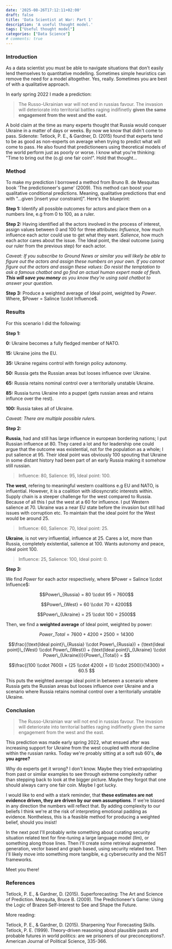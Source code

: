 ```yaml
---
date: '2025-08-26T17:12:11+02:00'
draft: false
title: 'Data Scientist at War: Part 1'
description: 'A useful thought model.'
tags: ["Useful thought model"]
categories: ["Data Science"]
# comments: true
---
```


### Introduction
As a data scientist you must be able to navigate situations that don't easily lend themselves to quantitative modelling. Sometimes simple heuristics can remove the need for a model altogether. Yes, really. Sometimes you are best of with a qualitative approach.

In early spring 2022 I made a prediction: 

> The Russo-Ukrainian war will not end in russias favour. The invasion will deteriorate into territorial battles raging indifinetly **given the same engagement from the west and the east.**

A bold claim at the time as many experts thought that Russia would conquer Ukraine in a matter of days or weeks. By now we know that didn't come to pass. Sidenote: Tetlock, P. E., & Gardner, D. (2015) found that experts tend to be as good as non-experts on average when trying to predict what will come to pass. He also found that predictioneers using theoretical models of the world perform just as poorly or worse. I know what you're thinking: "Time to bring out the (o.g) one fair coin!". Hold that thought... 

### Method
To make my prediction I borrowed a method from Bruno B. de Mesquitas book 'The predictioneer's game' (2009). This method can boost your qualitative conditional predictions. Meaning, qualitative predictions that end with "...given [insert your constraint]". Here's the blueprint:

**Step 1:** Identify all possible outcomes for actors and place them on a numbers line, e.g from 0 to 100, as a ruler.  

**Step 2:** Having identified all the actors involved in the process of interest, assign values between 0 and 100 for three attributes: $Influence$, how much influence each actor could use to get what they want. $Salience$, how much each actor cares about the issue. The $\text{Ideal point}$, the ideal outcome (using our ruler from the previous step) for each actor. 

*Caveat: If you subscribe to Ground News or similar you will likely be able to figure out the actors and assign these numbers on your own. If you cannot figure out the actors and assign these values: Do resist the temptation to ask a famous chatbot and go find an actual human expert made of flesh. **This will save you money** as you know they're using said chatbot to answer your question.* 

**Step 3:** Produce a weighted average of $\text{Ideal point}$, weighted by $Power$. Where, $Power = Salince \\cdot Influence$. 


### Results

For this scenario I did the following:

**Step 1:**

**0:** Ukraine becomes a fully fledged member of NATO. 

**15:** Ukraine joins the EU.

**35:** Ukraine regains control with foreign policy autonomy.

**50:** Russia gets the Russian areas but looses influence over Ukraine.

**65:** Russia retains nominal control over a territorially unstable Ukraine.

**85:** Russia turns Ukraine into a puppet (gets russian areas and retains influnce over the rest).

**100:** Russia takes all of Ukraine.

*Caveat: There are multiple possible rulers.* 


**Step 2:** 

**Russia**, had and still has large influence in european bordering nations; I put Russian influence at 80. They cared a lot and for leadership one could argue that the outcome was existential, not for the population as a whole; I put salience at 95. Their ideal point was obviously 100 spouting that Ukraine in some distant history had been part of an early Russia making it somehow still russian.  

> Influence: 80,
> Salience: 95,
> Ideal point: 100. 

**The west**, refering to meaningful western coalitions e.g EU and NATO, is influential. However, it is a coalition with idiosyncratic interests within. Supply chain is a steeper challenge for the west compared to Russia. Because of all this I put the west at a 60 for influence. I put Western salience at 70. Ukraine was a near EU state before the invasion but still had issues with corruption etc. To maintain that the ideal point for the West would be around 25. 

> Influence: 60, 
> Salience: 70, 
> Ideal point: 25.
 
**Ukraine**, is not very influential, influence at 25. Cares a lot, more than Russia, completely existential, salience at 100. Wants autonomy and peace, ideal point 100. 

> Influence: 25,
> Salience: 100,
> Ideal point: 0.

**Step 3:**

We find $Power$ for each actor respectively, where $Power = Salince \\cdot Influence$:

$$Power\_{Russia} = 80 \\cdot 95 = 7600$$

$$Power\_{West} = 60 \\cdot 70 = 4200$$

$$Power\_{Ukraine} = 25 \\cdot 100 = 2500$$

Then, we find a **weighted average** of $\text{Ideal point}$, weighted by power:

$$Power\_{Total} = 7600 + 4200 + 2500 = 14300$$

$$\frac{(\text{Ideal point}\_{Russia} \\cdot Power\_{Russia}) + (\text{Ideal point}\_{West} \\cdot Power\_{West}) + (\text{Ideal point}\_{Ukraine} \\cdot Power\_{Ukraine})}{Power\_{Total}} = $$

$$\frac{(100 \\cdot 7600) + (25 \\cdot 4200) + (0 \\cdot 2500)}{14300} = 60.5 $$

This puts the weighted average ideal point in between a scenario where Russia gets the Russian areas but looses influence over Ukraine and a scenario where Russia retains nominal control over a territorially unstable Ukraine. 

### Conclusion
> The Russo-Ukrainian war will not end in russias favour. The invasion will deteriorate into territorial battles raging indifinetly given the same engagement from the west and the east.

This prediction was made early spring 2022, what ensued after was increasing support for Ukraine from the west coupled with moral decline within the russian ranks. Today we're proably sitting at a soft sub 60's, **do you agree?**

Why do experts get it wrong? I don't know. Maybe they tried extrapolating from past or similar examples to see through extreme complexity rather than stepping back to look at the bigger picture. Maybe they forgot that one should always carry one fair coin. Maybe I got lucky. 

I would like to end with a stark reminder, that **these estimates are not evidence driven, they are driven by our own assumptions**. If we're biased in any direction the numbers will reflect that. By adding complexity to our beliefs I think we're at the risk of interpreting emotional padding as evidence. Nontheless, this is a feasible method for producing a weighted belief, should you insist!

In the next post I'll probably write something about curating security situation related text for fine-tuning a large language model (llm), or something along those lines. Then I'll create some retrieval augmented generation, vector based and graph based, using security related text. Then I'll likely move into something more tangible, e.g cybersecurity and the NIST frameworks. 

Meet you there!

### References
Tetlock, P. E., & Gardner, D. (2015). Superforecasting: The Art and Science of Prediction.
Mesquita, Bruce B. (2009). The Predictioneer's Game: Using the Logic of Brazen Self-Interest to See and Shape the Future.

More reading:

Tetlock, P. E., & Gardner, D. (2015). Sharpening Your Forecasting Skills.
Tetlock, P. E. (1999). Theory-driven reasoning about plausible pasts and probable futures in world politics: are we prisoners of our preconceptions?. American Journal of Political Science, 335-366.

